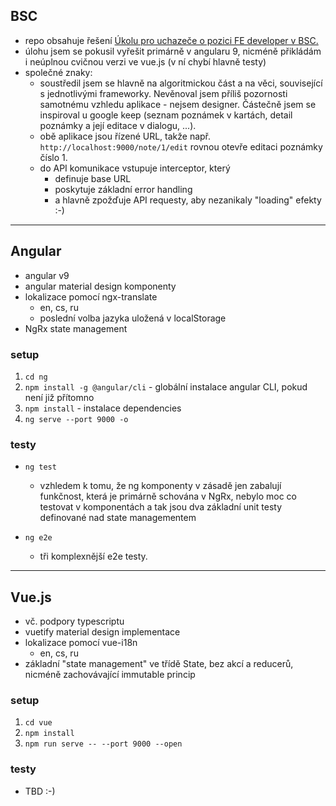 ## BSC
- repo obsahuje řešení [Úkolu pro uchazeče o pozici FE developer v BSC.](http://lucan.cz/FE_ukol_2020.docx)
- úlohu jsem se pokusil vyřešit primárně v angularu 9, nicméně přikládám i 
neúplnou cvičnou verzi ve vue.js (v ní chybí hlavně testy)
- společné znaky:
    - soustředil jsem se hlavně na algoritmickou část a na věci, související s jednotlivými 
      frameworky. Nevěnoval jsem příliš pozornosti samotnému vzhledu aplikace - nejsem 
      designer. Částečně jsem se inspiroval u google keep (seznam poznámek v kartách, detail
      poznámky a její editace v dialogu, ...).
    - obě aplikace jsou řízené URL, takže např. `http://localhost:9000/note/1/edit` rovnou 
      otevře editaci poznámky číslo 1.  
    - do API komunikace vstupuje interceptor, který
        - definuje base URL
        - poskytuje základní error handling
        - a hlavně zpožďuje API requesty, aby nezanikaly "loading" efekty :-)   

---
  
## Angular
- angular v9
- angular material design komponenty
- lokalizace pomocí ngx-translate
    - en, cs, ru
    - poslední volba jazyka uložená v localStorage
- NgRx state management

### setup
1. `cd ng`
2. `npm install -g @angular/cli` - globální instalace angular CLI, pokud není již přítomno
3. `npm install` - instalace dependencies  
4. `ng serve --port 9000 -o`

### testy
- `ng test` 
    - vzhledem k tomu, že ng komponenty v zásadě jen zabalují funkčnost, 
    která je primárně schována v NgRx, nebylo moc co testovat v komponentách
    a tak jsou dva základní unit testy definované nad state managementem
    
-  `ng e2e`
    - tři komplexnější e2e testy. 

---

## Vue.js
- vč. podpory typescriptu
- vuetify material design implementace
- lokalizace pomocí vue-i18n
    - en, cs, ru
- základní "state management" ve třídě State, bez akcí a reducerů, nicméně
zachovávající immutable princip

### setup
1. `cd vue`
2. `npm install`
3. `npm run serve -- --port 9000 --open`

### testy

- TBD :-)


